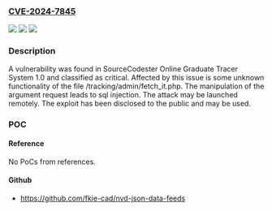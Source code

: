 ### [CVE-2024-7845](https://cve.mitre.org/cgi-bin/cvename.cgi?name=CVE-2024-7845)
![](https://img.shields.io/static/v1?label=Product&message=Online%20Graduate%20Tracer%20System&color=blue)
![](https://img.shields.io/static/v1?label=Version&message=%3D%201.0%20&color=brighgreen)
![](https://img.shields.io/static/v1?label=Vulnerability&message=CWE-89%20SQL%20Injection&color=brighgreen)

### Description

A vulnerability was found in SourceCodester Online Graduate Tracer System 1.0 and classified as critical. Affected by this issue is some unknown functionality of the file /tracking/admin/fetch_it.php. The manipulation of the argument request leads to sql injection. The attack may be launched remotely. The exploit has been disclosed to the public and may be used.

### POC

#### Reference
No PoCs from references.

#### Github
- https://github.com/fkie-cad/nvd-json-data-feeds

